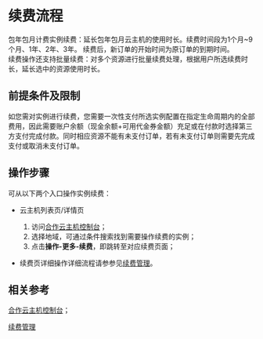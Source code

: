 # 续费流程

包年包月计费实例续费：延长包年包月云主机的使用时长。续费时间段为1个月~9个月、1年、2年、3年。 续费后，新订单的开始时间为原订单的到期时间。         
续费操作还支持批量续费：对多个资源进行批量续费处理，根据用户所选续费时长，延长选中的资源使用时长。


## 前提条件及限制

如您需对实例进行续费，您需要一次性支付所选实例配置在指定生命周期内的全部费用，因此需要账户余额（现金余额+可用代金券金额）充足或在付款时选择第三方支付完成付款。同时相应资源不能有未支付订单，若有未支付订单则需要先完成支付或取消未支付订单。


## 操作步骤
可从以下两个入口操作实例续费：

* 云主机列表页/详情页
	1. 访问[合作云主机控制台](https://coccns-console.jdcloud.com/host/compute/list)；
	2. 选择地域，可通过条件搜索找到需要操作续费的实例；
	3. 点击**操作-更多-续费**，即跳转至对应续费页面；<br>



	
* 续费页详细操作详细流程请参参见[续费管理](http://docs.jdcloud.com/cn/online-buying/renew-management)。


## 相关参考


[合作云主机控制台](https://coccns-console.jdcloud.com/host/compute/list)；

[续费管理](http://docs.jdcloud.com/cn/online-buying/renew-management)






